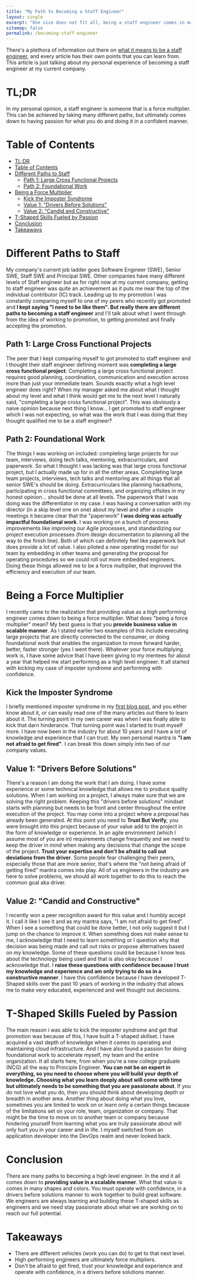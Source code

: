 ```yaml
---
title: "My Path to Becoming a Staff Engineer"
layout: single
excerpt: "One size does not fit all, being a staff engineer comes in many different shapes and sizes. One's path to staff engineer can be similar or very different and depends on what your current role, team, org and company need at the time."
sitemap: false
permalink: /becoming-staff-engineer
---
```


There's a plethora of information out there on [what it means to be a staff engineer][staff_resources], and every article has their own points that you can learn from. This article is just talking about my personal experience of becoming a staff engineer at my current company.

# TL;DR
In my personal opinion, a staff engineer is someone that is a force multiplier. This can be achieved by taking many different paths, but ultimately comes down to having passion for what you do and doing it in a confident manner.

# Table of Contents
<!-- TOC -->

- [TL;DR](#tldr)
- [Table of Contents](#table-of-contents)
- [Different Paths to Staff](#different-paths-to-staff)
    - [Path 1: Large Cross Functional Projects](#path-1-large-cross-functional-projects)
    - [Path 2: Foundational Work](#path-2-foundational-work)
- [Being a Force Multiplier](#being-a-force-multiplier)
    - [Kick the Imposter Syndrome](#kick-the-imposter-syndrome)
    - [Value 1: "Drivers Before Solutions"](#value-1-drivers-before-solutions)
    - [Value 2: "Candid and Constructive"](#value-2-candid-and-constructive)
- [T-Shaped Skills Fueled by Passion](#t-shaped-skills-fueled-by-passion)
- [Conclusion](#conclusion)
- [Takeaways](#takeaways)

<!-- /TOC -->

# Different Paths to Staff
My company's current job ladder goes Software Engineer (SWE), Senior SWE, Staff SWE and Principal SWE. Other companies have many different levels of Staff engineer but as for right now at my current company, getting to staff engineer was quite an achievement as it puts me near the top of the individual contributor (IC) track. Leading up to my promotion I was constantly comparing myself to one of my peers who recently got promoted and **I kept saying "I need to be like them". But really there are different paths to becoming a staff engineer** and I'll talk about what I went through from the idea of working to promotion, to getting promoted and finally accepting the promotion.

## Path 1: Large Cross Functional Projects
The peer that I kept comparing myself to got promoted to staff engineer and I thought their staff engineer defining moment was **completing a large cross functional project**. Completing a large cross functional project requires good planning, coordination, communication and execution across more than just your immediate team. Sounds exactly what a high level engineer does right? When my manager asked me about what I thought about my level and what I think would get me to the next level I naturally said, "completing a large cross functional project". This was obviously a naive opinion because next thing I know... I get promoted to staff engineer which I was not expecting, so what was the work that I was doing that they thought qualified me to be a staff engineer?

## Path 2: Foundational Work
The things I was working on included: completing large projects for our team, interviews, doing tech talks, mentoring, extracurriculars, and paperwork. So what I thought I was lacking was that large cross functional project, but I actually made up for in all the other areas. Completing large team projects, interviews, tech talks and mentoring are all things that all senior SWE's should be doing. Extracurriculars like planning hackathons, participating in cross functional committees, and organizing offsites in my honest opinion... should be done at all levels. The paperwork that I was doing was the differentiator in my case. I was having a conversation with my director (in a skip level one on one) about my level and after a couple meetings it became clear that the "paperwork" **I was doing was actually impactful foundational work**. I was working on a bunch of process improvements like improving our Agile processes, and standardizing our project execution processes (from design documentation to planning all the way to the finish line). Both of which can definitely feel like paperwork but does provide a lot of value. I also piloted a new operating model for our team by embedding in other teams and generating the proposal for operating procedures so we could roll out more embedded engineers. Doing these things allowed me to be a force multiplier, that improved the efficiency and execution of our team.

# Being a Force Multiplier
I recently came to the realization that providing value as a high performing engineer comes down to being a force multiplier. What does "being a force multiplier" mean? My best guess is that you **provide business value in scalable manner**. As I stated earlier two examples of this include executing large projects that are directly connected to the consumer, or doing foundational work that enables the organization to move forward harder, better, faster stronger (yes I went there). Whatever your force multiplying work is, I have some advice that I have been giving to my mentees for about a year that helped me start performing as a high level engineer. It all started with kicking my case of imposter syndrome and performing with confidence.

## Kick the Imposter Syndrome
I briefly mentioned imposter syndrome in my [first blog post][first_blog_post], and you either know about it, or can easily read one of the many articles out there to learn about it. The turning point in my own career was when I was finally able to kick that darn hinderance. That turning point was I started to trust myself more. I have now been in the industry for about 10 years and I have a lot of knowledge and experience that I can trust. My own personal mantra is **"I am not afraid to get fired"**. I can break this down simply into two of our company values.

## Value 1: "Drivers Before Solutions"
There's a reason I am doing the work that I am doing. I have some experience or some technical knowledge that allows me to produce quality solutions. When I am working on a project, I always make sure that we are solving the right problem. Keeping this "drivers before solutions" mindset starts with planning but needs to be front and center throughout the entire execution of the project. You may come into a project where a proposal has already been generated. At this point you need to **Trust But Verify**, you were brought into this project because of your value add to the project in the form of knowledge or experience. In an agile environment (which I assume most of you are in) requirements change frequently and we need to keep the driver in mind when making any decisions that change the scope of the project. **Trust your expertise and don't be afraid to call out deviations from the driver**. Some people fear challenging their peers, especially those that are more senior, that's where the "not being afraid of getting fired" mantra comes into play. All of us engineers in the industry are here to solve problems, we should all work together to do this to reach the common goal aka driver.

## Value 2: "Candid and Constructive"
I recently won a peer recognition award for this value and I humbly accept it. I call it like I see it and as my mantra says, "I am not afraid to get fired". When I see a something that could be done better, I not only suggest it but I jump on the chance to improve it. When something does not make sense to me, I acknowledge that I need to learn something or I question why that decision was being made and call out risks or propose alternatives based on my knowledge. Some of these questions could be because I know less about the technology being used and that is also okay because I acknowledge that. I **raise these questions with confidence because I trust my knowledge and experience and am only trying to do so in a constructive manner**. I have this confidence because I have developed T-Shaped skills over the past 10 years of working in the industry that allows me to make very educated, experienced and well thought out decisions.

# T-Shaped Skills Fueled by Passion
The main reason i was able to kick the imposter syndrome and get that promotion was because of this, I have built a T-shaped skillset. I have acquired a vast depth of knowledge when it comes to operating and maintaining cloud infrastructure. And I have also found a passion for doing foundational work to accelerate myself, my team and the entire organization. It all starts here, from when you're a new college graduate (NCG) all the way to Principle Engineer. **You can not be an expert in everything, so you need to choose where you will build your depth of knowledge. Choosing what you learn deeply about will come with time but ultimately needs to be something that you are passionate about**. If you do not love what you do, then you should think about developing depth or breadth in another area. Another thing about doing what you love, sometimes you are limited to work on or learn only a certain things because of the limitations set on your role, team, organization or company. That might be the time to move on to another team or company because hindering yourself from learning what you are truly passionate about will only hurt you in your career and in life. I myself switched from an application developer into the DevOps realm and never looked back.

# Conclusion
There are many paths to becoming a high level engineer. In the end it all comes down to **providing value in a scalable manner**. What that value is comes in many shapes and colors. You must operate with confidence, in a drivers before solutions manner to work together to build great software. We engineers are always learning and building these T-shaped skills as engineers and we need stay passionate about what we are working on to reach our full potential.

# Takeaways
* There are different vehicles (work you can do) to get to that next level.
* High performing engineers are ultimately force multipliers.
* Don't be afraid to get fired, trust your knowledge and experience and operate with confidence, in a drivers before solutions manner.

[staff_resources]: https://lethain.com/staff-plus-eng-resources/
[first_blog_post]: https://who.isjason.com/software-engineers-first-post